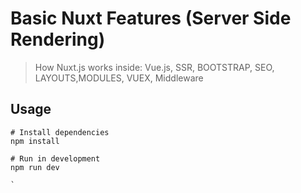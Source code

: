 #  Basic Nuxt Features (Server Side Rendering)

>How Nuxt.js works inside:
 >Vue.js, SSR, BOOTSTRAP, SEO, LAYOUTS,MODULES, VUEX, Middleware


## Usage


```
# Install dependencies
npm install

# Run in development
npm run dev

`
